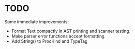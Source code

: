 # TODO

Some immediate improvements:

* Format Text compactly in AST printing and scanner testing.
* Make parser error functions accept formatting.
* Add String() to ProcKind and TypeTag
